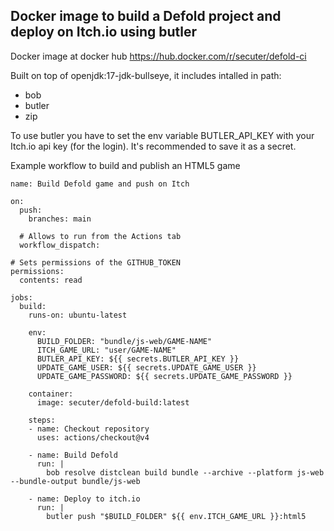## Docker image to build a Defold project and deploy on Itch.io using butler

Docker image at docker hub
https://hub.docker.com/r/secuter/defold-ci

Built on top of openjdk:17-jdk-bullseye, it includes intalled in path:
- bob
- butler
- zip

To use butler you have to set the env variable BUTLER_API_KEY with your Itch.io api key (for the login).
It's recommended to save it as a secret.

Example workflow to build and publish an HTML5 game
```
name: Build Defold game and push on Itch

on:
  push:
    branches: main

  # Allows to run from the Actions tab
  workflow_dispatch:

# Sets permissions of the GITHUB_TOKEN
permissions:
  contents: read

jobs:
  build:
    runs-on: ubuntu-latest
    
    env:
      BUILD_FOLDER: "bundle/js-web/GAME-NAME"
      ITCH_GAME_URL: "user/GAME-NAME"
      BUTLER_API_KEY: ${{ secrets.BUTLER_API_KEY }}
      UPDATE_GAME_USER: ${{ secrets.UPDATE_GAME_USER }}
      UPDATE_GAME_PASSWORD: ${{ secrets.UPDATE_GAME_PASSWORD }}

    container:
      image: secuter/defold-build:latest

    steps:
    - name: Checkout repository
      uses: actions/checkout@v4
      
    - name: Build Defold
      run: |
        bob resolve distclean build bundle --archive --platform js-web --bundle-output bundle/js-web
      
    - name: Deploy to itch.io
      run: |
        butler push "$BUILD_FOLDER" ${{ env.ITCH_GAME_URL }}:html5
```
